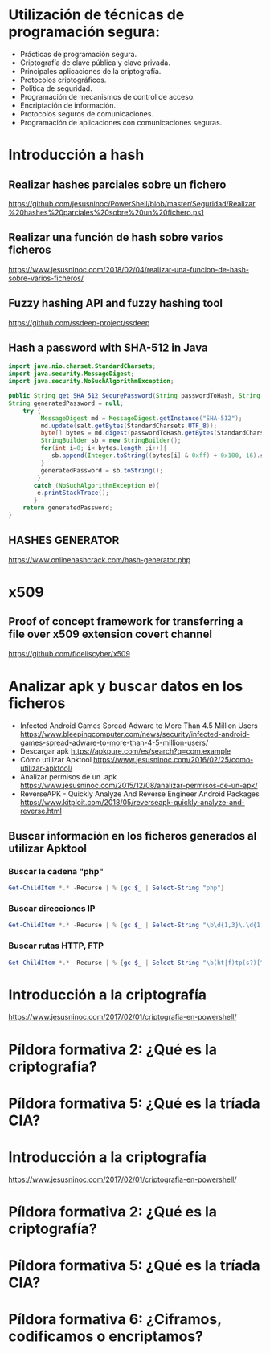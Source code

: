 # Utilización de técnicas de programación segura:
 -	Prácticas de programación segura.
 -	Criptografía de clave pública y clave privada.
 -	Principales aplicaciones de la criptografía.
 -	Protocolos criptográficos.
 -	Política de seguridad.
 -	Programación de mecanismos de control de acceso.
 -	Encriptación de información.
 -	Protocolos seguros de comunicaciones.
 -	Programación de aplicaciones con comunicaciones seguras.

# Introducción a hash

## Realizar hashes parciales sobre un fichero
https://github.com/jesusninoc/PowerShell/blob/master/Seguridad/Realizar%20hashes%20parciales%20sobre%20un%20fichero.ps1

## Realizar una función de hash sobre varios ficheros
https://www.jesusninoc.com/2018/02/04/realizar-una-funcion-de-hash-sobre-varios-ficheros/

## Fuzzy hashing API and fuzzy hashing tool 
https://github.com/ssdeep-project/ssdeep

## Hash a password with SHA-512 in Java
```Java
import java.nio.charset.StandardCharsets;
import java.security.MessageDigest;
import java.security.NoSuchAlgorithmException;

public String get_SHA_512_SecurePassword(String passwordToHash, String   salt){
String generatedPassword = null;
    try {
         MessageDigest md = MessageDigest.getInstance("SHA-512");
         md.update(salt.getBytes(StandardCharsets.UTF_8));
         byte[] bytes = md.digest(passwordToHash.getBytes(StandardCharsets.UTF_8));
         StringBuilder sb = new StringBuilder();
         for(int i=0; i< bytes.length ;i++){
            sb.append(Integer.toString((bytes[i] & 0xff) + 0x100, 16).substring(1));
         }
         generatedPassword = sb.toString();
        } 
       catch (NoSuchAlgorithmException e){
        e.printStackTrace();
       }
    return generatedPassword;
}
```
## HASHES GENERATOR
https://www.onlinehashcrack.com/hash-generator.php


# x509
## Proof of concept framework for transferring a file over x509 extension covert channel
https://github.com/fideliscyber/x509

# Analizar apk y buscar datos en los ficheros
- Infected Android Games Spread Adware to More Than 4.5 Million Users
https://www.bleepingcomputer.com/news/security/infected-android-games-spread-adware-to-more-than-4-5-million-users/
- Descargar apk
https://apkpure.com/es/search?q=com.example
- Cómo utilizar Apktool
https://www.jesusninoc.com/2016/02/25/como-utilizar-apktool/
- Analizar permisos de un .apk
https://www.jesusninoc.com/2015/12/08/analizar-permisos-de-un-apk/
- ReverseAPK - Quickly Analyze And Reverse Engineer Android Packages
https://www.kitploit.com/2018/05/reverseapk-quickly-analyze-and-reverse.html

## Buscar información en los ficheros generados al utilizar Apktool
### Buscar la cadena "php"
```PowerShell
Get-ChildItem *.* -Recurse | % {gc $_ | Select-String "php"}
```
### Buscar direcciones IP
```PowerShell
Get-ChildItem *.* -Recurse | % {gc $_ | Select-String "\b\d{1,3}\.\d{1,3}\.\d{1,3}\.\d{1,3}\b"}
```
### Buscar rutas HTTP, FTP
```PowerShell
Get-ChildItem *.* -Recurse | % {gc $_ | Select-String "\b(ht|f)tp(s?)[^ ]*\.[^ ]*(\/[^ ]*)*\b"}
```

# Introducción a la criptografía
https://www.jesusninoc.com/2017/02/01/criptografia-en-powershell/

# Píldora formativa 2: ¿Qué es la criptografía?
# Píldora formativa 5: ¿Qué es la tríada CIA?

# Introducción a la criptografía
https://www.jesusninoc.com/2017/02/01/criptografia-en-powershell/

# Píldora formativa 2: ¿Qué es la criptografía?
# Píldora formativa 5: ¿Qué es la tríada CIA?
# Píldora formativa 6: ¿Ciframos, codificamos o encriptamos?
